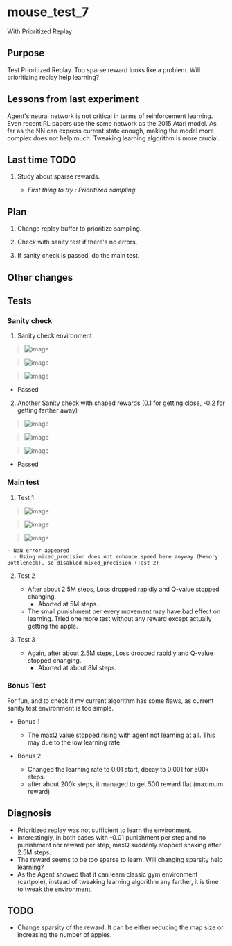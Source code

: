 # mouse_test_7

 With Prioritized Replay

## Purpose

 Test Prioritized Replay. Too sparse reward looks like a problem. Will prioritizing replay help learning?

## Lessons from last experiment

Agent's neural network is not critical in terms of reinforcement learning. Even recent RL papers use the same network as the 2015 Atari model. As far as the NN can express current state enough, making the model more complex does not help much. Tweaking learning algorithm is more crucial.

## Last time TODO

1. Study about sparse rewards.

    - *First thing to try : Prioritized sampling*

## Plan

1. Change replay buffer to prioritize sampling.

2. Check with sanity test if there's no errors.

3. If sanity check is passed, do the main test.

## Other changes

## Tests

### Sanity check

1. Sanity check environment

>![image](https://user-images.githubusercontent.com/45917844/91637321-a0847d80-ea42-11ea-9e67-c8e2db18b65c.png)

>![image](https://user-images.githubusercontent.com/45917844/91637325-a7ab8b80-ea42-11ea-8753-ee9c2005e48d.png)

>![image](https://user-images.githubusercontent.com/45917844/91637333-ae3a0300-ea42-11ea-967e-3436fa67f4ed.png)

- Passed

2. Another Sanity check with shaped rewards (0.1 for getting close, -0.2 for getting farther away)

>![image](https://user-images.githubusercontent.com/45917844/91637370-e5a8af80-ea42-11ea-9117-26097712332c.png)

>![image](https://user-images.githubusercontent.com/45917844/91637376-eb9e9080-ea42-11ea-9ebe-1dca0a742509.png)

>![image](https://user-images.githubusercontent.com/45917844/91637381-f35e3500-ea42-11ea-931d-08f632086ada.png)

- Passed

### Main test

1. Test 1

>![image](https://user-images.githubusercontent.com/45917844/91637538-3076f700-ea44-11ea-8c01-bc6c1b75219a.png)

>![image](https://user-images.githubusercontent.com/45917844/91637542-3967c880-ea44-11ea-915b-64dcebce5cc1.png)

>![image](https://user-images.githubusercontent.com/45917844/91637547-408ed680-ea44-11ea-9a3f-0026c8b38a63.png)

    - NaN error appeared
      - Using mixed_precision does not enhance speed here anyway (Memory Bottleneck), so disabled mixed_precision (Test 2)

2. Test 2

    - After about 2.5M steps, Loss dropped rapidly and Q-value stopped changing.
      - Aborted at 5M steps.
    - The small punishment per every movement may have bad effect on learning. Tried one more test without any reward except actually getting the apple.

3. Test 3

    - Again, after about 2.5M steps, Loss dropped rapidly and Q-value stopped changing.
      - Aborted at about 8M steps.

### Bonus Test

For fun, and to check if my current algorithm has some flaws, as current sanity test environment is too simple.

- Bonus 1
  - The maxQ value stopped rising with agent not learning at all. This may due to the low learning rate.

- Bonus 2
  - Changed the learning rate to 0.01 start, decay to 0.001 for 500k steps.
  - after about 200k steps, it managed to get 500 reward flat (maximum reward)

## Diagnosis

- Prioritized replay was not sufficient to learn the environment.
- Interestingly, in both cases with -0.01 punishment per step and no punishment nor reward per step, maxQ suddenly stopped shaking after 2.5M steps.
- The reward seems to be too sparse to learn. Will changing sparsity help learning?
- As the Agent showed that it can learn classic gym environment (cartpole), instead of tweaking learning algorithm any farther, it is time to tweak the environment.

## TODO

- Change sparsity of the reward. It can be either reducing the map size or increasing the number of apples.
